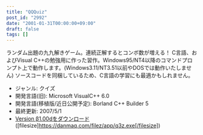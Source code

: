 ```yaml
---
title: "QQQuiz"
post_id: "2992"
date: "2001-01-31T00:00:00+09:00"
draft: false
tags: []
---
```



ランダム出題の九九解きゲーム。連続正解するとコンボ数が増える！ C言語、およびVisual C++の勉強用に作った習作。Windows95/NT4以降のコマンドプロンプト上で動作します。(Windows3.11/NT3.51以前やDOSでは動作いたしません)  ソースコードを同梱しているため、C言語の学習にも最適かもしれません。

  * ジャンル: クイズ
  * 開発言語(旧): Microsoft VisualC++ 6.0
  * 開発言語(移植版/近日公開予定): Borland C++ Builder 5
  * 最終更新: 2007/5/1
  * [Version β1.00dをダウンロード](/filez/app/q3z.exe) ([filesize]https://danmaq.com/filez/app/q3z.exe[/filesize])
